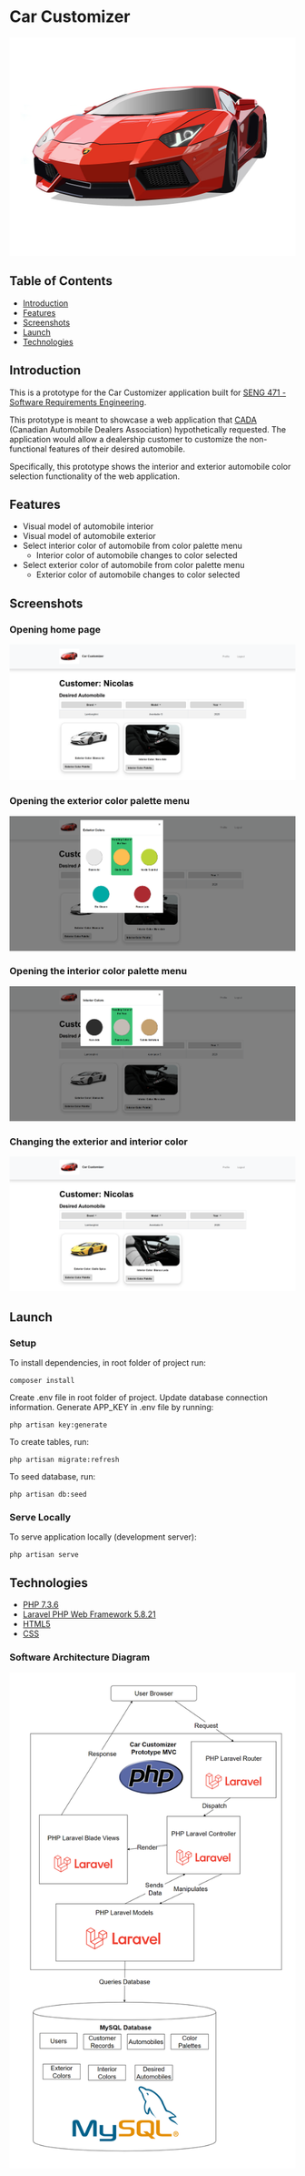 # Car Customizer
<p align="center"><img src="./images/screenshots/Lamborghini Logo.jpg" height="384" width="512"></p>

<h2 id="table-of-contents">Table of Contents</h2>

* [Introduction](#introduction)
* [Features](#features)
* [Screenshots](#screenshots)
* [Launch](#launch)
* [Technologies](#technologies)

<h2 id="introduction">Introduction</h2>

This is a prototype for the Car Customizer application built for [SENG 471 - Software Requirements Engineering](http://contacts.ucalgary.ca/info/cpsc/courses/w19/SENG471).

This prototype is meant to showcase a web application that [CADA](https://www.cada.ca/web/cada/) (Canadian Automobile Dealers Association) hypothetically requested. The application would allow a dealership customer to customize the non-functional features of their desired automobile.

Specifically, this prototype shows the interior and exterior automobile color selection functionality of the web application.

<h2 id="features">Features</h2>

- Visual model of automobile interior
- Visual model of automobile exterior
- Select interior color of automobile from color palette menu
    - Interior color of automobile changes to color selected
- Select exterior color of automobile from color palette menu
    - Exterior color of automobile changes to color selected

<h2 id="screenshots">Screenshots</h2>

### Opening home page
<p align="center"><img src="./images/screenshots/Main Page.PNG"></p>

### Opening the exterior color palette menu
<p align="center"><img src="./images/screenshots/Exterior Color Palette.PNG"></p>

### Opening the interior color palette menu
<p align="center"><img src="./images/screenshots/Interior Color Palette.PNG"></p>

### Changing the exterior and interior color
<p align="center"><img src="./images/screenshots/Main Page Colors Changed.PNG"></p>

<h2 id="launch">Launch</h2>

### Setup
To install dependencies, in root folder of project run:
```
composer install
```
Create .env file in root folder of project.
Update database connection information.
Generate APP_KEY in .env file by running:
```
php artisan key:generate
```
To create tables, run:
```
php artisan migrate:refresh
```
To seed database, run:
```
php artisan db:seed
```

### Serve Locally
To serve application locally (development server):
```
php artisan serve
```

<h2 id="technologies">Technologies</h2>

- [PHP 7.3.6](https://www.php.net)
- [Laravel PHP Web Framework 5.8.21](https://laravel.com)
- [HTML5](https://html.com/html5/)
- [CSS](https://developer.mozilla.org/en-US/docs/Glossary/CSS)

### Software Architecture Diagram
<p align="center"><img src="./images/screenshots/Software Architecture.PNG"></p>
